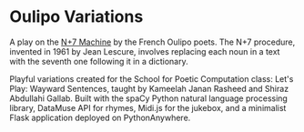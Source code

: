 # Oulipo Variations

A play on the [N+7 Machine](http://www.spoonbill.org/n+7/) by the French Oulipo poets. The N+7 procedure, invented in 1961 by Jean Lescure, involves replacing each noun in a text with the seventh one following it in a dictionary.

Playful variations created for the School for Poetic Computation class: Let's Play: Wayward Sentences, taught by Kameelah Janan Rasheed and Shiraz Abdullahi Gallab. Built with the spaCy Python natural language processing library, DataMuse API for rhymes, Midi.js for the jukebox, and a minimalist Flask application deployed on PythonAnywhere. 
